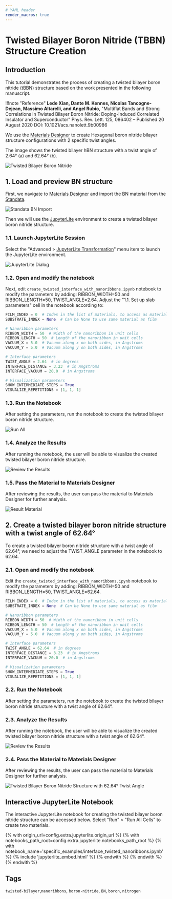 ```yaml
---
# YAML header
render_macros: true
---
```


# Twisted Bilayer Boron Nitride (TBBN) Structure Creation

## Introduction

This tutorial demonstrates the process of creating a twisted bilayer boron nitride (tBBN) structure based on the work presented in the following manuscript.

!!!note "Reference"
    **Lede Xian, Dante M. Kennes, Nicolas Tancogne-Dejean, Massimo Altarelli, and Angel Rubio**, 
    "Multiflat Bands and Strong Correlations in Twisted Bilayer Boron Nitride: Doping-Induced Correlated Insulator and Superconductor" Phys. Rev. Lett. 125, 086402 – Published 20 August 2020 DOI: 10.1021/acs.nanolett.9b00986


We use the [Materials Designer](../../../materials-designer/overview.md) to  create Hexagonal boron nitride bilayer structure configurations with 2 specific twist angles.

The image shows the twisted bilayer hBN structure with a twist angle of 2.64° (a) and 62.64° (b).

![Twisted Bilayer Boron Nitride](/images/tutorials/materials/interfaces/twisted-bilayer-boron-nitride/tbbn-paper-image.png "Twisted Bilayer Boron Nitride")

## 1. Load and preview BN structure

First, we navigate to [Materials Designer](../../../materials-designer/overview.md) and import the BN material from the [Standata](../../../materials-designer/header-menu/input-output/standata-import.md).

![Standata BN Import](/images/tutorials/materials/interfaces/twisted-bilayer-boron-nitride/standata-import-bn.png "Standata BN Import")

Then we will use the [JupyterLite](../../../jupyterlite/overview.md) environment to create a twisted bilayer boron nitride structure.

### 1.1. Launch JupyterLite Session

Select the "Advanced > [JupyterLite Transformation](../../../materials-designer/header-menu/advanced/jupyterlite-dialog.md)" menu item to launch the JupyterLite environment.

![JupyterLite Dialog](/images/jupyterlite/md-advanced-jl.webp "JupyterLite Dialog")

### 1.2. Open and modify the notebook

Next, edit `create_twisted_interface_with_nanoribbons.ipynb` notebook to modify the parameters by adding: RIBBON_WIDTH=50 and RIBBON_LENGTH=50, TWIST_ANGLE=2.64.
Adjust the "1.1. Set up slab parameters" cell in the notebook according to:

```python
FILM_INDEX = 0  # Index in the list of materials, to access as materials[FILM_INDEX]
SUBSTRATE_INDEX = None  # Can be None to use same material as film

# Nanoribbon parameters
RIBBON_WIDTH = 50  # Width of the nanoribbon in unit cells
RIBBON_LENGTH = 50  # Length of the nanoribbon in unit cells
VACUUM_X = 5.0  # Vacuum along x on both sides, in Angstroms
VACUUM_Y = 5.0  # Vacuum along y on both sides, in Angstroms

# Interface parameters
TWIST_ANGLE = 2.64  # in degrees
INTERFACE_DISTANCE = 3.23  # in Angstroms
INTERFACE_VACUUM = 20.0  # in Angstroms

# Visualization parameters
SHOW_INTERMEDIATE_STEPS = True
VISUALIZE_REPETITIONS = [1, 1, 1]
```

### 1.3. Run the Notebook

After setting the parameters, run the notebook to create the twisted bilayer boron nitride structure.

![Run All](/images/jupyterlite/run-all.webp "Run All")

### 1.4. Analyze the Results

After running the notebook, the user will be able to visualize the created twisted bilayer boron nitride structure.

![Review the Results](/images/tutorials/materials/interfaces/twisted-bilayer-boron-nitride/tbbn-result-jl.png "Review the Results")

### 1.5. Pass the Material to Materials Designer

After reviewing the results, the user can pass the material to Materials Designer for further analysis.


![Result Material](/images/tutorials/materials/interfaces/twisted-bilayer-boron-nitride/tbbn-result-wavejs.png "Result Material")

## 2. Create a twisted bilayer boron nitride structure with a twist angle of 62.64°

To create a twisted bilayer boron nitride structure with a twist angle of 62.64°, we need to adjust the TWIST_ANGLE parameter in the notebook to 62.64.

### 2.1. Open and modify the notebook

Edit the `create_twisted_interface_with_nanoribbons.ipynb` notebook to modify the parameters by adding: RIBBON_WIDTH=50 and RIBBON_LENGTH=50, TWIST_ANGLE=62.64.

```python
FILM_INDEX = 0  # Index in the list of materials, to access as materials[FILM_INDEX]
SUBSTRATE_INDEX = None  # Can be None to use same material as film

# Nanoribbon parameters
RIBBON_WIDTH = 50  # Width of the nanoribbon in unit cells
RIBBON_LENGTH = 50  # Length of the nanoribbon in unit cells
VACUUM_X = 5.0  # Vacuum along x on both sides, in Angstroms
VACUUM_Y = 5.0  # Vacuum along y on both sides, in Angstroms

# Interface parameters
TWIST_ANGLE = 62.64  # in degrees
INTERFACE_DISTANCE = 3.23  # in Angstroms
INTERFACE_VACUUM = 20.0  # in Angstroms

# Visualization parameters
SHOW_INTERMEDIATE_STEPS = True
VISUALIZE_REPETITIONS = [1, 1, 1]
```


### 2.2. Run the Notebook

After setting the parameters, run the notebook to create the twisted bilayer boron nitride structure with a twist angle of 62.64°.

### 2.3. Analyze the Results

After running the notebook, the user will be able to visualize the created twisted bilayer boron nitride structure with a twist angle of 62.64°.

![Review the Results](/images/tutorials/materials/specific/twisted-bilayer-boron-nitride/3.png "Review the Results")


### 2.4. Pass the Material to Materials Designer

After reviewing the results, the user can pass the material to Materials Designer for further analysis.

<img src="/images/tutorials/materials/specific/twisted-bilayer-boron-nitride/2.gif" alt="Twisted Bilayer Boron Nitride Structure with 62.64° Twist Angle" />


## Interactive JupyterLite Notebook

The interactive JupyterLite notebook for creating the twisted bilayer boron nitride structure can be accessed below. Select "Run" > "Run All Cells" to create two materials.

{% with origin_url=config.extra.jupyterlite.origin_url %}
{% with notebooks_path_root=config.extra.jupyterlite.notebooks_path_root %}
{% with notebook_name='specific_examples/interface_twisted_nanoribbons.ipynb' %}
{% include 'jupyterlite_embed.html' %}
{% endwith %}
{% endwith %}
{% endwith %}

## Tags

`twisted-bilayer`,`nanoribbons`, `boron-nitride`,  `BN`, `boron`, `nitrogen`

